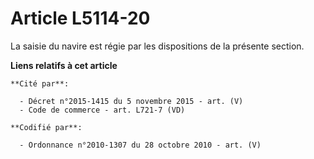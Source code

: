 # Article L5114-20

La saisie du navire est régie par les dispositions de la présente section.

**Liens relatifs à cet article**

	**Cité par**:

	  - Décret n°2015-1415 du 5 novembre 2015 - art. (V)
	  - Code de commerce - art. L721-7 (VD)

	**Codifié par**:

	  - Ordonnance n°2010-1307 du 28 octobre 2010 - art. (V)
